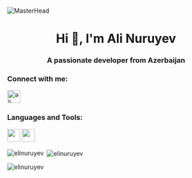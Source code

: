  ![MasterHead](https://www.uplers.com/wp-content/uploads/2022/04/Top-10-Java-Developer-Skills-to-Check-Evaluate-When-Hiring-for-Your-Business-Hire-Now.jpg)
<h1 align="center">Hi 👋, I'm Ali Nuruyev</h1>
<h3 align="center">A passionate developer from Azerbaijan</h3>

<h3 align="left">Connect with me:</h3>
<p align="left">
<a href="https://az.linkedin.com/in/ali-nuruyev-1aa792278?trk=people-guest_people_search-card" target="blank"><img align="center" 
                                                                                                               src ="https://cdn-icons-png.flaticon.com/512/174/174857.png"
                                                                                                               alt="əli nuruyev" height="30" width="30" /></a>

</p>

<h3 align="left">Languages and Tools:</h3>
<p align="left"> 
 <img src="https://e7.pngegg.com/pngimages/410/100/png-clipart-web-development-html-responsive-web-design-logo-javascript-html-angle-web-design-thumbnail.png" height="30" width="30" />
<img src="https://upload.wikimedia.org/wikipedia/commons/thumb/9/99/Unofficial_JavaScript_logo_2.svg/512px-Unofficial_JavaScript_logo_2.svg.png" height="30" width="30" />
</p>

<p><img align="left" src="https://github-readme-stats.vercel.app/api/top-langs?username=elinuruyev&show_icons=true&locale=en&layout=compact" alt="elinuruyev" /></p>

<p>&nbsp;<img align="center" src="https://github-readme-stats.vercel.app/api?username=elinuruyev&show_icons=true&locale=en" alt="elinuruyev" /></p>

<p><img align="center" src="https://github-readme-streak-stats.herokuapp.com/?user=elinuruyev&" alt="elinuruyev" /></p>

